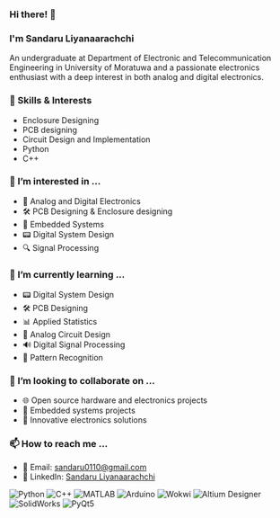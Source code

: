 ### Hi there! 👋
### I'm Sandaru Liyanaarachchi
An undergraduate at Department of Electronic and Telecommunication Engineering in University of Moratuwa and a passionate electronics enthusiast with a deep interest in both analog and digital electronics.

### 🌟 Skills & Interests
- Enclosure Designing
- PCB designing
- Circuit Design and Implementation
- Python
- C++

### 👀 I’m interested in ...
- 📡 Analog and Digital Electronics
- 🛠️ PCB Designing & Enclosure designing
- 🔌 Embedded Systems
- 📟 Digital System Design
- 🔍 Signal Processing

### 🌱 I’m currently learning ...
- 📟 Digital System Design
- 🛠️ PCB Designing
- 📊 Applied Statistics
- 🔋 Analog Circuit Design
- 🔊 Digital Signal Processing
- 🧠 Pattern Recognition

### 💞️ I’m looking to collaborate on ...
- 🌐 Open source hardware and electronics projects
- 🔌 Embedded systems projects
- 🌟 Innovative electronics solutions

### 📫 How to reach me ...
- 📧 Email: [sandaru0110@gmail.com](mailto:sandaru0110@gmail.com)
- 🔗 LinkedIn: [Sandaru Liyanaarachchi](https://linkedin.com/in/sandaru-liyanaarachchi-b08897287/)

![Python](https://img.shields.io/badge/-Python-3776AB?style=flat-square&logo=python&logoColor=white)
![C++](https://img.shields.io/badge/-C++-00599C?style=flat-square&logo=c%2B%2B&logoColor=white)
![MATLAB](https://img.shields.io/badge/-MATLAB-0076A8?style=flat-square&logo=mathworks&logoColor=white)
![Arduino](https://img.shields.io/badge/-Arduino-00979D?style=flat-square&logo=arduino&logoColor=white)
![Wokwi](https://img.shields.io/badge/-Wokwi-3C3C3D?style=flat-square&logo=wokwi&logoColor=white)
![Altium Designer](https://img.shields.io/badge/-Altium%20Designer-007396?style=flat-square&logo=altium-designer&logoColor=white)
![SolidWorks](https://img.shields.io/badge/-SolidWorks-FF0000?style=flat-square&logo=solidworks&logoColor=white)
![PyQt5](https://img.shields.io/badge/-PyQt5-41CD52?style=flat-square&logo=qt&logoColor=white)
